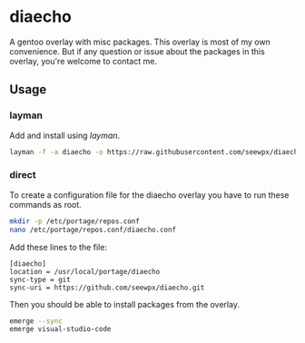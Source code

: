 # diaecho
A gentoo overlay with misc packages. This overlay is most of my own convenience. But if any question or issue about the packages in this overlay, you're welcome to contact me.


## Usage

### layman

Add and install using *layman*.

```bash
layman -f -a diaecho -o https://raw.githubusercontent.com/seewpx/diaecho/master/overlay.xml
```

### direct

To create a configuration file for the diaecho overlay you have to run these commands as root.

```bash
mkdir -p /etc/portage/repos.conf
nano /etc/portage/repos.conf/diaecho.conf
```

Add these lines to the file:

```
[diaecho]
location = /usr/local/portage/diaecho
sync-type = git
sync-uri = https://github.com/seewpx/diaecho.git
```

Then you should be able to install packages from the overlay.

```bash
emerge --sync
emerge visual-studio-code
```
